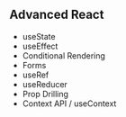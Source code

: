 ## Advanced React
- useState
- useEffect
- Conditional Rendering
- Forms
- useRef
- useReducer
- Prop Drilling
- Context API / useContext

